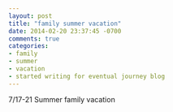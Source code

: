 ```yaml
---
layout: post
title: "family summer vacation"
date: 2014-02-20 23:37:45 -0700
comments: true
categories:
- family
- summer
- vacation
- started writing for eventual journey blog
---
```

7/17-21 Summer family vacation

